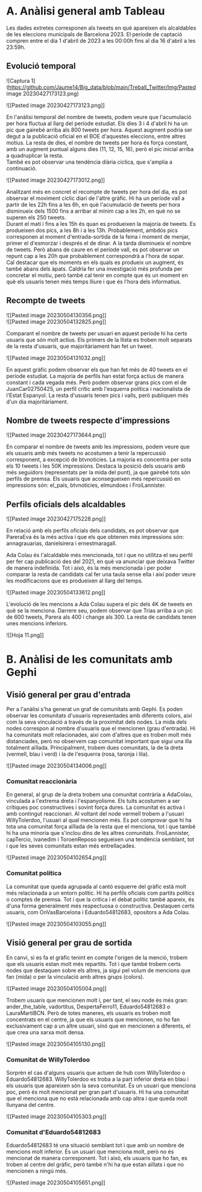 # A. Anàlisi general amb Tableau  
Les dades extretes corresponen als tweets en què apareixen els alcaldables de les eleccions municipals de Barcelona 2023. El període de captació compren entre el dia 1 d'abril de 2023 a les 00:00h fins al dia 16 d'abril a les 23:59h.

## Evolució temporal

![Captura 1](https://github.com/Jaume14/Big_data/blob/main/Treball_Twitter/Img/Pasted image 20230427173123.png)

![[Pasted image 20230427173123.png]]

En l'anàlisi temporal del nombre de tweets, podem veure que l'acumulació per hora fluctua al llarg del període estudiat. Els dies 3 i 4 d'abril hi ha un pic que gairebé arriba als 800 tweets per hora. Aquest augment podria ser degut a la publicació oficial en el BOE d'aquestes eleccions, entre altres motius. La resta de dies, el nombre de tweets per hora és força constant, amb un augment puntual alguns dies (11, 12, 15, 16), però el pic inicial arriba a quadruplicar la resta.  
També es pot observar una tendència diària cíclica, que s'amplia a continuació.

![[Pasted image 20230427173012.png]]

Analitzant més en concret el recompte de tweets per hora del dia, es pot observar el moviment cíclic diari de l'altre gràfic. Hi ha un període vall a partir de les 22h fins a les 6h, en què l'acumulació de tweets per hora disminueix dels 1500 fins a arribar al mínim cap a les 2h, en què no se superen els 250 tweets.  
Durant el matí i fins a les 15h és quan es produeixen la majoria de tweets. Es produeixen dos pics, a les 8h i a les 13h. Probablement, ambdós pics corresponen al moment d'entrada-sortida de la feina i moment de menjar, primer el d'esmorzar i després el de dinar. A la tarda disminueix el nombre de tweets. Però abans de caure en el període vall, es pot observar un repunt cap a les 20h que probablement correspondrà a l'hora de sopar.  
Cal destacar que els moments en els quals es produeix un augment, és també abans dels àpats. Caldria fer una investigació més profunda per concretar el motiu, però també cal tenir en compte que és un moment en què els usuaris tenen més temps lliure i que és l'hora dels informatius.

## Recompte de tweets

![[Pasted image 20230504130356.png]]  
![[Pasted image 20230504132825.png]]

Comparant el nombre de tweets per usuari en aquest període hi ha certs usuaris que són molt actius. Els primers de la llista es troben molt separats de la resta d'usuaris, que majoritàriament han fet un tweet.

![[Pasted image 20230504131032.png]]

En aquest gràfic podem observar els que han fet més de 40 tweets en el període estudiat. La majoria de perfils han estat força actius de manera constant i cada vegada més. Però podem observar grans pics com el de JuanCar02750425, un perfil crític amb l'esquerra política i nacionalista de l'Estat Espanyol. La resta d'usuaris tenen pics i valls, però publiquen més d'un dia majoritàriament.

## Nombre de tweets respecte d'impressions

![[Pasted image 20230427173644.png]]

En comparar el nombre de tweets amb les impressions, podem veure que els usuaris amb més tweets no acostumen a tenir la repercussió corresponent, a excepció de btvnoticies. La majoria es concentra per sota els 10 tweets i les 50K impressions. Destaca la posició dels usuaris amb més seguidors (representats per la mida del punt), ja que gairebé tots són perfils de premsa. Els usuaris que aconsegueixen més repercussió en impressions són: el_pais, btvnoticies, elmundoes i FroiLannister.

## Perfils oficials dels alcaldables

![[Pasted image 20230427175228.png]]

En relació amb els perfils oficials dels candidats, es pot observar que PareraEva és la més activa i que els que obtenen més impressions són: annagrauarias, danielsirera i ernestmaragall.

Ada Colau és l'alcaldable més mencionada, tot i que no utilitza el seu perfil per fer cap publicació des del 2021, en què va anunciar que deixava Twitter de manera indefinida. Tot i això, és la més mencionada i per poder comparar la resta de candidats cal fer una taula sense ella i així poder veure les modificacions que es produeixen al llarg del temps.

![[Pasted image 20230504133612.png]]

L'evolució de les mencions a Ada Colau supera el pic dels 4K de tweets en què se la menciona. Darrere seu, podem observar que Trias arriba a un pic de 600 tweets, Parera als 400 i change als 300. La resta de candidats tenen unes mencions inferiors.

![[Hoja 11.png]]

# B. Anàlisi de les comunitats amb Gephi

## Visió general per grau d'entrada  
Per a l'anàlisi s'ha generat un graf de comunitats amb Gephi. Es poden observar les comunitats d'usuaris representades amb diferents colors, així com la seva vinculació a través de la proximitat dels nodes. La mida dels nodes correspon al nombre d'usuaris que el mencionen (grau d'entrada). Hi ha comunitats molt relacionades, així com d'altres que es troben molt més distanciades, però no observem cap comunitat important que sigui una illa totalment aïllada. Principalment, trobem dues comunitats, la de la dreta (vermell, blau i verd) i la de l'esquerra (rosa, taronja i lila).

![[Pasted image 20230504134006.png]]

### Comunitat reaccionària  
En general, al grup de la dreta trobem una comunitat contrària a AdaColau, vinculada a l'extrema dreta i l'espanyolisme. Els tuits acostumen a ser crítiques poc constructives i sovint força dures. La comunitat és activa i amb contingut reaccionari. Al voltant del node vermell trobem a l'usuari WillyTolerdoo, l'usuari al qual mencionen més. Es pot comprovar que hi ha tota una comunitat força aïllada de la resta que el menciona, tot i que també hi ha una minoria que s'inclou dins de les altres comunitats. FroiLannister, capTercio, ivanedim i ToroenReposo segueixen una tendència semblant, tot i que les seves comunitats estan més entrellaçades.

![[Pasted image 20230504102654.png]]

### Comunitat política  
La comunitat que queda agrupada al cantó esquerre del gràfic està molt més relacionada a un entorn polític. Hi ha perfils oficials com partits polítics o comptes de premsa. Tot i que la crítica i el debat polític també apareix, és d'una forma generalment més respectuosa o constructiva. Destaquen certs usuaris, com OnVasBarcelona i Eduardo54812683, opositors a Ada Colau.

![[Pasted image 20230504103055.png]]

## Visió general per grau de sortida  
En canvi, si es fa el gràfic tenint en compte l'origen de la menció, trobem que els usuaris estan molt més repartits. Tot i que també trobem certs nodes que destaquen sobre els altres, ja sigui pel volum de mencions que fan (mida) o per la vinculació amb altres grups (colors).

![[Pasted image 20230504105004.png]]

Trobem usuaris que mencionen molt i, per tant, el seu node és més gran: ander_the_table, vadortitus, DespertaFerro11, Eduardo54812683 o LauraMartiBCN. Però de totes maneres, els usuaris es troben molt concentrats en el centre, ja que els usuaris que mencionen, no ho fan exclusivament cap a un altre usuari, sinó que en mencionen a diferents, el que crea una xarxa molt densa.

![[Pasted image 20230504105130.png]]

### Comunitat de WillyTolerdoo  
Sorprèn el cas d'alguns usuaris que actuen de hub com WillyTolerdoo o Eduardo54812683. WillyTolerdoo es troba a la part inferior dreta en blau i els usuaris que apareixen són la seva comunitat. És un usuari que menciona poc, però és molt mencionat per gran part d'usuaris. Hi ha una comunitat que el menciona que no està relacionada amb cap altra i que queda molt llunyana del centre.

![[Pasted image 20230504105303.png]]

### Comunitat d'Eduardo54812683  
Eduardo54812683 té una situació semblant tot i que amb un nombre de mencions molt inferior. És un usuari que menciona molt, però no és mencionat de manera corresponent. Tot i això, els usuaris que ho fan, es troben al centre del gràfic, però també n'hi ha que estan aïllats i que no mencionen a ningú més.

![[Pasted image 20230504105651.png]]

